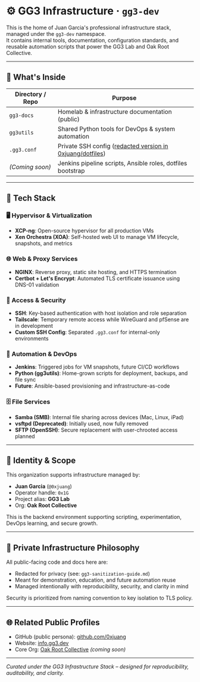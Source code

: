 # ⚙️ GG3 Infrastructure · `gg3-dev`

This is the home of Juan Garcia's professional infrastructure stack, managed under the `gg3-dev` namespace.  
It contains internal tools, documentation, configuration standards, and reusable automation scripts that power the GG3 Lab and Oak Root Collective.

---

## 🧱 What's Inside

| Directory / Repo         | Purpose                                                                                  |
|--------------------------|------------------------------------------------------------------------------------------|
| `gg3-docs`               | Homelab & infrastructure documentation (public)                                         |
| `gg3utils`               | Shared Python tools for DevOps & system automation                                      |
| `.gg3.conf`              | Private SSH config ([redacted version in 0xjuang/dotfiles](https://github.com/0xjuang/dotfiles)) |
| *(Coming soon)*          | Jenkins pipeline scripts, Ansible roles, dotfiles bootstrap                            |

---

## 🧰 Tech Stack

### 🖥️ Hypervisor & Virtualization
- **XCP-ng**: Open-source hypervisor for all production VMs
- **Xen Orchestra (XOA)**: Self-hosted web UI to manage VM lifecycle, snapshots, and metrics

### 🌐 Web & Proxy Services
- **NGINX**: Reverse proxy, static site hosting, and HTTPS termination
- **Certbot + Let's Encrypt**: Automated TLS certificate issuance using DNS-01 validation

### 🔐 Access & Security
- **SSH**: Key-based authentication with host isolation and role separation
- **Tailscale**: Temporary remote access while WireGuard and pfSense are in development
- **Custom SSH Config**: Separated `.gg3.conf` for internal-only environments

### 🔄 Automation & DevOps
- **Jenkins**: Triggered jobs for VM snapshots, future CI/CD workflows
- **Python (gg3utils)**: Home-grown scripts for deployment, backups, and file sync
- **Future**: Ansible-based provisioning and infrastructure-as-code

### 🗄️ File Services
- **Samba (SMB)**: Internal file sharing across devices (Mac, Linux, iPad)
- **vsftpd (Deprecated)**: Initially used, now fully removed
- **SFTP (OpenSSH)**: Secure replacement with user-chrooted access planned

---

## 👤 Identity & Scope

This organization supports infrastructure managed by:

- **Juan Garcia** (`@0xjuang`)
- Operator handle: `0x1G`
- Project alias: **GG3 Lab**
- Org: **Oak Root Collective**

This is the backend environment supporting scripting, experimentation, DevOps learning, and secure growth.

---

## 🔐 Private Infrastructure Philosophy

All public-facing code and docs here are:

- Redacted for privacy (see: `gg3-sanitization-guide.md`)
- Meant for demonstration, education, and future automation reuse
- Managed intentionally with reproducibility, security, and clarity in mind

Security is prioritized from naming convention to key isolation to TLS policy.

---

## 🌐 Related Public Profiles

- GitHub (public persona): [github.com/0xjuang](https://github.com/0xjuang)
- Website: [info.gg3.dev](https://info.gg3.dev)
- Core Org: [Oak Root Collective](https://oak-root.dev) *(coming soon)*

---

_Curated under the GG3 Infrastructure Stack – designed for reproducibility, auditability, and clarity._

